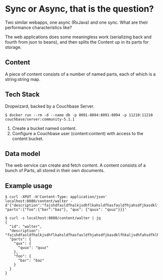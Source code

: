 # Sync or Async, that is the question?

Two similar webapps, one async (RxJava) and one sync. What are their performance characteristics like?

The web applications does some meaningless work (serializing back and fourth from json to beans), and
then splits the Content up in its parts for storage.

## Content

A piece of content consists of a number of named parts, each of which is a string:string map.

## Tech Stack

Dropwizard, backed by a Couchbase Server.

```
$ docker run --rm -d --name db -p 8091-8094:8091-8094 -p 11210:11210 couchbase/server:community-5.1.1
```

1. Create a bucket named content.
2. Configure a Couchbase user (content:content) with access to the content bucket.

## Data model

The web service can create and fetch content. A content consists of a bunch of Parts, all stored in their own documents.

## Example usage

```
$ curl -XPUT -H'Content-Type: application/json' localhost:8080/content/walter -d'{"description":"fajshdfasldfhalkjsdhflkahsldfhasfasldfhjahsdfjkasdklfhkaljsdhfahsdfklhsakdfhkajlsdfhlasdf", "parts":{"foo":{"bar":"baz"}, "qux": {"quux": "quuz"}}}'
```

```
$ curl -s localhost:8080/content/walter | jq
{
  "id": "walter",
  "description": "fajshdfasldfhalkjsdhflkahsldfhasfasldfhjahsdfjkasdklfhkaljsdhfahsdfklhsakdfhkajlsdfhlasdf",
  "parts": {
    "qux": {
      "quux": "quuz"
    },
    "foo": {
      "bar": "baz"
    }
  }
}
```
